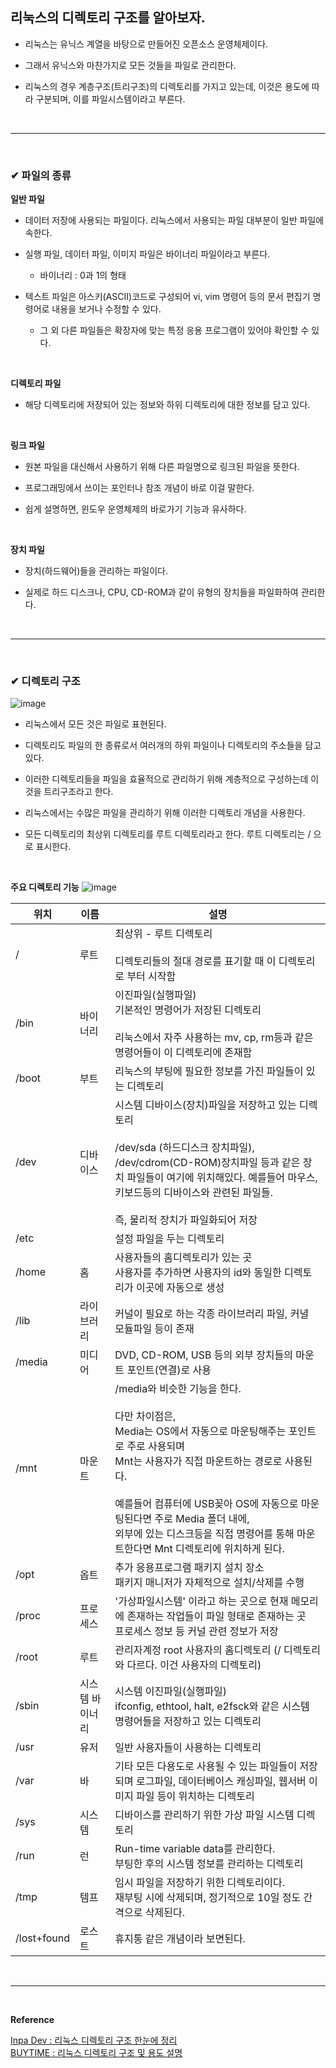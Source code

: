 ## 리눅스의 디렉토리 구조를 알아보자.
- 리눅스는 유닉스 계열을 바탕으로 만들어진 오픈소스 운영체제이다.

- 그래서 유닉스와 마찬가지로 모든 것들을 파일로 관리한다.

- 리눅스의 경우 계층구조(트리구조)의 디렉토리를 가지고 있는데, 이것은 용도에 따라 구분되며, 이를 파일시스템이라고 부른다.
<br>
<hr>
<br>

### ✔ 파일의 종류
**일반 파일**
- 데이터 저장에 사용되는 파일이다. 리눅스에서 사용되는 파일 대부분이 일반 파일에 속한다.

- 실행 파일, 데이터 파일, 이미지 파일은 바이너리 파일이라고 부른다.
  - 바이너리 : 0과 1의 형태

- 텍스트 파일은 아스키(ASCII)코드로 구성되어 vi, vim 명령어 등의 문서 편집기 명령어로 내용을 보거나 수정할 수 있다.
  - 그 외 다른 파일들은 확장자에 맞는 특정 응용 프로그램이 있어야 확인할 수 있다.
<br>

**디렉토리 파일**
- 해당 디렉토리에 저장되어 있는 정보와 하위 디렉토리에 대한 정보를 담고 있다.
<br>

**링크 파일**
- 원본 파일을 대신해서 사용하기 위해 다른 파일명으로 링크된 파일을 뜻한다.

- 프로그래밍에서 쓰이는 포인터나 참조 개념이 바로 이걸 말한다.

- 쉽게 설명하면, 윈도우 운영체제의 바로가기 기능과 유사하다.
<br>

**장치 파일**
- 장치(하드웨어)들을 관리하는 파일이다.

- 실제로 하드 디스크나, CPU, CD-ROM과 같이 유형의 장치들을 파일화하여 관리한다.
<br>
<hr>
<br>

### ✔ 디렉토리 구조
![image](https://github.com/yejun95/Today-I-Learn/assets/121341413/4b086939-0753-45ab-bd66-2b05a5808f1f)
<br>

- 리눅스에서 모든 것은 파일로 표현된다.

- 디렉토리도 파일의 한 종류로서 여러개의 하위 파일이나 디렉토리의 주소들을 담고 있다.

- 이러한 디렉토리들을 파일을 효율적으로 관리하기 위해 계층적으로 구성하는데 이것을 트리구조라고 한다.

- 리눅스에서는 수많은 파일을 관리하기 위해 이러한 디렉토리 개념을 사용한다.

- 모든 디렉토리의 최상위 디렉토리를 루트 디렉토리라고 한다. 루트 디렉토리는 / 으로 표시한다.
<br>

**주요 디렉토리 기능**
![image](https://github.com/yejun95/Today-I-Learn/assets/121341413/eeb3e0ee-51b2-442c-a2d8-e7525dc81f9a)
<br>

|위치|이름&nbsp;&nbsp;|설명|
|------|---|---|
|/|루트|최상위 - 루트 디렉토리<br><br>디렉토리들의 절대 경로를 표기할 때 이 디렉토리로 부터 시작함|
|/bin|바이너리|이진파일(실행파일)<br> 기본적인 명령어가 저장된 디렉토리<br><br> 리눅스에서 자주 사용하는 mv, cp, rm등과 같은 명령어들이 이 디렉토리에 존재함|
|/boot|부트|리눅스의 부팅에 필요한 정보를 가진 파일들이 있는 디렉토리|
|/dev|디바이스|시스템 디바이스(장치)파일을 저장하고 있는 디렉토리<br><br> /dev/sda (하드디스크 장치파일), /dev/cdrom(CD-ROM)장치파일 등과 같은 장치 파일들이 여기에 위치해있다. 예를들어 마우스, 키보드등의 디바이스와 관련된 파일들.<br><br> 즉, 물리적 장치가 파일화되어 저장|
|/etc||설정 파일을 두는 디렉토리|
|/home|홈|사용자들의 홈디렉토리가 있는 곳<br> 사용자를 추가하면 사용자의 id와 동일한 디렉토리가 이곳에 자동으로 생성|
|/lib|라이브러리|커널이 필요로 하는 각종 라이브러리 파일, 커녈 모듈파일 등이 존재|
|/media|미디어|DVD, CD-ROM, USB 등의 외부 장치들의 마운트 포인트(연결)로 사용|
|/mnt|마운트|/media와 비슷한 기능을 한다.<br><br> 다만 차이점은,<br> Media는 OS에서 자동으로 마운팅해주는 포인트로 주로 사용되며<br> Mnt는 사용자가 직접 마운트하는 경로로 사용된다.<br><br> 예를들어 컴퓨터에 USB꽂아 OS에 자동으로 마운팅된다면 주로 Media 폴더 내에,<br> 외부에 있는 디스크등을 직접 명령어를 통해 마운트한다면 Mnt 디렉토리에 위치하게 된다.|
|/opt|옵트|추가 응용프로그램 패키지 설치 장소<br> 패키지 매니저가 자체적으로 설치/삭제를 수행|
|/proc|프로세스|'가상파일시스템' 이라고 하는 곳으로 현재 메모리에 존재하는 작업들이 파일 형태로 존재하는 곳<br> 프로세스 정보 등 커널 관련 정보가 저장|
|/root|루트|관리자계정 root 사용자의 홈디렉토리 (/ 디렉토리와 다르다. 이건 사용자의 디렉토리)|
|/sbin|시스템 바이너리|시스템 이진파일(실행파일)<br> ifconfig, ethtool, halt, e2fsck와 같은 시스템 명령어들을 저장하고 있는 디렉토리|
|/usr|유저|일반 사용자들이 사용하는 디렉토리|
|/var|바|기타 모든 다용도로 사용될 수 있는 파일들이 저장되며 로그파일, 데이터베이스 캐싱파일, 웹서버 이미지 파일 등이 위치하는 디렉토리|
|/sys|시스템|디바이스를 관리하기 위한 가상 파일 시스템 디렉토리|
|/run|런|Run-time variable data를 관리한다.<br> 부팅한 후의 시스템 정보를 관리하는 디렉토리|
|/tmp|템프|임시 파일을 저장하기 위한 디렉토리이다.<br> 재부팅 시에 삭제되며, 정기적으로 10일 정도 간격으로 삭제된다.|
|/lost+found|로스트|휴지통 같은 개념이라 보면된다.|

<br>
<hr>
<br>

**Reference**<br>

[Inpa Dev :  리눅스 디렉토리 구조 한눈에 정리](https://inpa.tistory.com/entry/LINUX-%F0%9F%93%9A-%EB%A6%AC%EB%88%85%EC%8A%A4-%EB%94%94%EB%A0%89%ED%86%A0%EB%A6%AC-%EA%B5%AC%EC%A1%B0)<br>
[BUYTIME : 리눅스 디렉토리 구조 및 용도 설명](https://lifegoesonme.tistory.com/457)
